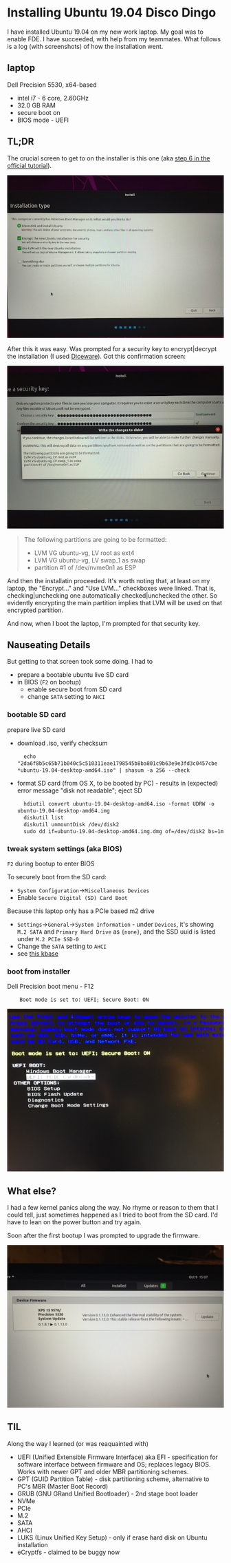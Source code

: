 Installing Ubuntu 19.04 Disco Dingo
===================================

I have installed Ubuntu 19.04 on my new work laptop. My goal was to enable FDE. I have succeeded,
with help from my teammates. What follows is a log (with screenshots) of how the installation went.

laptop
------

Dell Precision 5530, x64-based
* intel i7 - 6 core, 2.60GHz
* 32.0 GB RAM
* secure boot on
* BIOS mode - UEFI

TL;DR
-----

The crucial screen to get to on the installer is this one (aka [step 6 in the official
tutorial](https://tutorials.ubuntu.com/tutorial/tutorial-install-ubuntu-desktop#5)).

![install](img/install.jpg)

After this it was easy. Was prompted for a security key to encrypt|decrypt the installation (I used
[Diceware](http://world.std.com/~reinhold/diceware.html)). Got this confirmation screen:

![confirm](img/confirm.jpg)

> The following partitions are going to be formatted:
> * LVM VG ubuntu-vg, LV root as ext4
> * LVM VG ubuntu-vg, LV swap_1 as swap
> * partition #1 of /dev/nvme0n1 as ESP

And then the installatin proceeded. It's worth noting that, at least on my laptop, the "Encrypt..."
and "Use LVM..." checkboxes were linked. That is, checking|unchecking one automatically
checked|unchecked the other. So evidently encrypting the main partition implies that LVM will be
used on that encrypted partition.

And now, when I boot the laptop, I'm prompted for that security key.

Nauseating Details
------------------

But getting to that screen took some doing. I had to
* prepare a bootable ubuntu live SD card
* in BIOS (`F2` on bootup)
  * enable secure boot from SD card
  * change `SATA` setting to `AHCI`
  
### bootable SD card

prepare live SD card
* download .iso, verify checksum

        echo "2da6f8b5c65b71b040c5c510311eae1798545b8ba801c9b63e9e3fd3c0457cbe *ubuntu-19.04-desktop-amd64.iso" | shasum -a 256 --check

* format SD card (from OS X, to be booted by PC) - results in (expected) error message "disk not readable"; eject SD

        hdiutil convert ubuntu-19.04-desktop-amd64.iso -format UDRW -o ubuntu-19.04-desktop-amd64.img
        diskutil list
        diskutil unmountDisk /dev/disk2
        sudo dd if=ubuntu-19.04-desktop-amd64.img.dmg of=/dev/disk2 bs=1m


### tweak system settings (aka BIOS)

`F2` during bootup to enter BIOS

To securely boot from the SD card:
* `System Configuration`->`Miscellaneous Devices`
* Enable `Secure Digital (SD) Card Boot`

Because this laptop only has a PCIe based m2 drive 
* `Settings`->`General`->`System Information` - under `Devices`, it's showing `M.2 SATA` and
  `Primary Hard Drive` as `{none}`, and the SSD uuid is listed under `M.2 PCIe SSD-0`
* Change the `SATA` setting to `AHCI`
* see [this kbase](https://www.dell.com/support/article/au/en/aubsd1/sln299303/loading-ubuntu-on-systems-using-pcie-m2-drives?lang=en)

### boot from installer

Dell Precision boot menu - F12

        Boot mode is set to: UEFI; Secure Boot: ON

![SD boot](img/sd-boot.jpg)

What else?
----------

I had a few kernel panics along the way. No rhyme or reason to them that I could tell, just
sometimes happened as I tried to boot from the SD card. I'd have to lean on the power button and try
again.

Soon after the first bootup I was prompted to upgrade the firmware.

![firmware](img/firmware.jpg)

TIL
---

Along the way I learned (or was reaquainted with) 
* UEFI (Unified Extensible Firmware Interface) aka EFI - specification for software interface
  between firmware and OS; replaces legacy BIOS. Works with newer GPT and older MBR partitioning
  schemes.
* GPT (GUID Partition Table) - disk partitioning scheme, alternative to PC's MBR (Master Boot Record)
* GRUB (GNU GRand Unified Bootloader) - 2nd stage boot loader
* NVMe
* PCIe
* M.2
* SATA
* AHCI
* LUKS (Linux Unified Key Setup) - only if erase hard disk on Ubuntu installation
* eCryptfs - claimed to be buggy now
